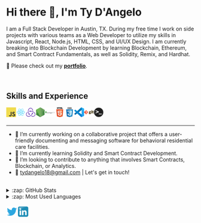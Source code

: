# Hi there 👋, I'm Ty D'Angelo
 
I am a Full Stack Developer in Austin, TX. During my free time I work on side projects with various teams as a Web Developer to utilize my skills in Javascript, React, Node.js, HTML, CSS, and UI/UX Design. I am currently breaking into Blockchain Development by learning Blockchain, Ethereum, and Smart Contract Fundamentals, as well as Solidity, Remix, and Hardhat.

:floppy_disk: Please check out my [**portfolio**](https://tydangelo.com).

<br />

## Skills and Experience

<img align="left" alt="Javascript" width="26px" src="https://raw.githubusercontent.com/github/explore/80688e429a7d4ef2fca1e82350fe8e3517d3494d/topics/javascript/javascript.png" />
<img align="left" alt="React" width="26px" src="https://raw.githubusercontent.com/github/explore/80688e429a7d4ef2fca1e82350fe8e3517d3494d/topics/react/react.png" />
<img align="left" alt="Redux" width="26px" src="https://raw.githubusercontent.com/github/explore/80688e429a7d4ef2fca1e82350fe8e3517d3494d/topics/redux/redux.png" />
<img align="left" alt="Nodejs" width="26px" src="https://raw.githubusercontent.com/github/explore/80688e429a7d4ef2fca1e82350fe8e3517d3494d/topics/nodejs/nodejs.png" />
<img align="left" alt="MongoDB" width="26px" src="https://raw.githubusercontent.com/github/explore/80688e429a7d4ef2fca1e82350fe8e3517d3494d/topics/mongodb/mongodb.png" />
<img align="left" alt="HTML" width="26px" src="https://raw.githubusercontent.com/github/explore/80688e429a7d4ef2fca1e82350fe8e3517d3494d/topics/html/html.png" />
<img align="left" alt="CSS" width="26px" src="https://raw.githubusercontent.com/github/explore/80688e429a7d4ef2fca1e82350fe8e3517d3494d/topics/css/css.png" />
<img align="left" alt="Visual-Studio-Code" width="26px" src="https://raw.githubusercontent.com/github/explore/80688e429a7d4ef2fca1e82350fe8e3517d3494d/topics/visual-studio-code/visual-studio-code.png" />
<img align="left" alt="git" width="26px" src="https://raw.githubusercontent.com/github/explore/80688e429a7d4ef2fca1e82350fe8e3517d3494d/topics/git/git.png" />
<img align="left" alt="terminal" width="26px" src="https://raw.githubusercontent.com/github/explore/80688e429a7d4ef2fca1e82350fe8e3517d3494d/topics/terminal/terminal.png" />

<br />
<br />
<hr />


- 🔭 I’m currently working on a collaborative project that offers a user-friendly documenting and messaging software for behavioral residential care facilities.  
- 🌱 I’m currently learning Solidity and Smart Contract Development. 
- 👯 I’m looking to contribute to anything that involves Smart Contracts, Blockchain, or Analytics. 
- :e-mail: tydangelo18@gmail.com | Let's get in touch! 

<br />


<details>
  <summary>:zap: GitHub Stats</summary>

  <img align="left" alt="Ty's Github Stats" src="https://github-readme-stats.vercel.app/api?username=tydangelo18&show_icons=true&hide_border=true" />

</details>

<details>
  <summary>:zap: Most Used Languages</summary>

<img align="left" alt="Ty's GitHub Top Languages" src="https://github-readme-stats.vercel.app/api/top-langs/?username=tydangelo18" />

</details>

<br />


<a href="https://twitter.com/tydangelo18">
  <img align="left" alt="Ty D'Angelo | Twitter" width="30px" src="https://raw.githubusercontent.com/tydangelo18/tydangelo18/master/Twitter.svg"/>
</a>

<a href="https://www.linkedin.com/in/tydangelo18/">
  <img align="left" alt="Ty D'Angelo | LinkedIn" width="30px" src="https://raw.githubusercontent.com/tydangelo18/tydangelo18/master/Linkedin.png"/>
</a>









